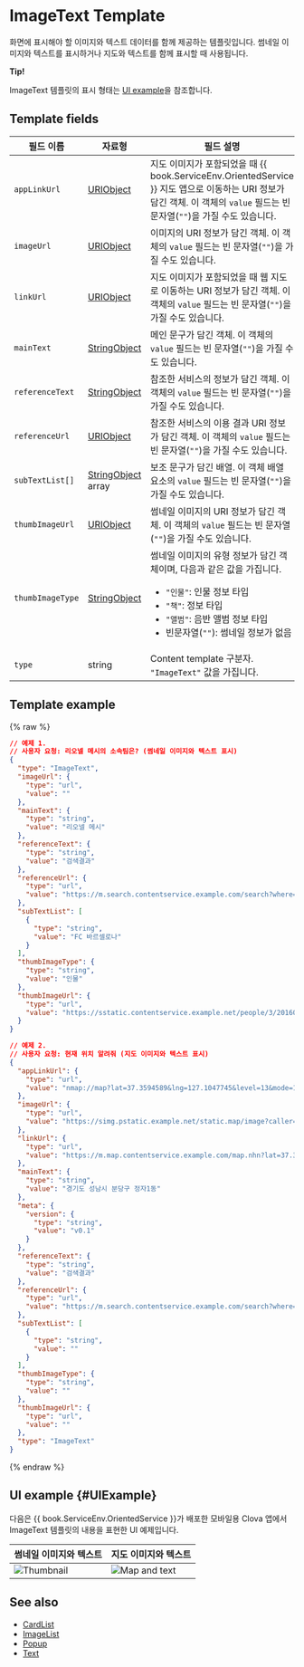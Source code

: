 # ImageText Template
화면에 표시해야 할 이미지와 텍스트 데이터를 함께 제공하는 템플릿입니다. 썸네일 이미지와 텍스트를 표시하거나 지도와 텍스트를 함께 표시할 때 사용됩니다.

<div class="tip">
<p><strong>Tip!</strong></p>
<p>ImageText 템플릿의 표시 형태는 <a href="#UIExample">UI example</a>을 참조합니다.</p>
</div>

## Template fields

| 필드 이름       | 자료형    | 필드 설명                     |
|---------------|---------|-----------------------------|
| `appLinkUrl`     | [URIObject](/Develop/References/ContentTemplates/Shared_Objects.md#URIObject)             | 지도 이미지가 포함되었을 때 {{ book.ServiceEnv.OrientedService }} 지도 앱으로 이동하는 URI 정보가 담긴 객체. 이 객체의 `value` 필드는 빈 문자열(`""`)을 가질 수도 있습니다.  |
| `imageUrl`       | [URIObject](/Develop/References/ContentTemplates/Shared_Objects.md#URIObject)             | 이미지의 URI 정보가 담긴 객체. 이 객체의 `value` 필드는 빈 문자열(`""`)을 가질 수도 있습니다.                                |
| `linkUrl`        | [URIObject](/Develop/References/ContentTemplates/Shared_Objects.md#URIObject)             | 지도 이미지가 포함되었을 때 웹 지도로 이동하는 URI 정보가 담긴 객체. 이 객체의 `value` 필드는 빈 문자열(`""`)을 가질 수도 있습니다.   |
| `mainText`       | [StringObject](/Develop/References/ContentTemplates/Shared_Objects.md#StringObject)       | 메인 문구가 담긴 객체. 이 객체의 `value` 필드는 빈 문자열(`""`)을 가질 수도 있습니다.                                       |
| `referenceText`  | [StringObject](/Develop/References/ContentTemplates/Shared_Objects.md#StringObject)       | 참조한 서비스의 정보가 담긴 객체. 이 객체의 `value` 필드는 빈 문자열(`""`)을 가질 수도 있습니다.  |
| `referenceUrl`   | [URIObject](/Develop/References/ContentTemplates/Shared_Objects.md#URIObject)             | 참조한 서비스의 이용 결과 URI 정보가 담긴 객체. 이 객체의 `value` 필드는 빈 문자열(`""`)을 가질 수도 있습니다.   |
| `subTextList[]`    | [StringObject](/Develop/References/ContentTemplates/Shared_Objects.md#StringObject) array | 보조 문구가 담긴 배열. 이 객체 배열 요소의 `value` 필드는 빈 문자열(`""`)을 가질 수도 있습니다.                               |
| `thumbImageUrl`  | [URIObject](/Develop/References/ContentTemplates/Shared_Objects.md#URIObject)             | 썸네일 이미지의 URI 정보가 담긴 객체. 이 객체의 `value` 필드는 빈 문자열(`""`)을 가질 수도 있습니다.                           |
| `thumbImageType` | [StringObject](/Develop/References/ContentTemplates/Shared_Objects.md#StringObject)       | 썸네일 이미지의 유형 정보가 담긴 객체이며, 다음과 같은 값을 가집니다. <ul><li><code>"인물"</code>: 인물 정보 타입</li><li><code>"책"</code>: 정보 타입</li><li><code>"앨범"</code>: 음반 앨범 정보 타입</li><li>빈문자열(<code>""</code>): 썸네일 정보가 없음</li></ul> |
| `type`           | string  | Content template 구분자. `"ImageText"` 값을 가집니다.      |

## Template example

{% raw %}

```json
// 예제 1.
// 사용자 요청: 리오넬 메시의 소속팀은? (썸네일 이미지와 텍스트 표시)
{
  "type": "ImageText",
  "imageUrl": {
    "type": "url",
    "value": ""
  },
  "mainText": {
    "type": "string",
    "value": "리오넬 메시"
  },
  "referenceText": {
    "type": "string",
    "value": "검색결과"
  },
  "referenceUrl": {
    "type": "url",
    "value": "https://m.search.contentservice.example.com/search?where=m&sm=mob_lic&query=%eb%a6%ac%ec%98%a4%eb%84%ac+%eb%a9%94%ec%8b%9c+%ec%86%8c%ec%86%8d%ed%8c%80"
  },
  "subTextList": [
    {
      "type": "string",
      "value": "FC 바르셀로나"
    }
  ],
  "thumbImageType": {
    "type": "string",
    "value": "인물"
  },
  "thumbImageUrl": {
    "type": "url",
    "value": "https://sstatic.contentservice.example.net/people/3/201607071816066361.jpg"
  }
}

// 예제 2.
// 사용자 요청: 현재 위치 알려줘 (지도 이미지와 텍스트 표시)
{
  "appLinkUrl": {
    "type": "url",
    "value": "nmap://map?lat=37.3594589&lng=127.1047745&level=13&mode=1&traffic=false&bicycle=false&cadastral=false&appname=com.contentservice.clova"
  },
  "imageUrl": {
    "type": "url",
    "value": "https://simg.pstatic.example.net/static.map/image?caller=mw_search&crs=EPSG:4326&scale=2&format=jpg&dataversion=163.2&version=1.1&baselayer=default&center=127.1047745,37.3594589&markers=type,default2_s,127.1047745,37.3594589&level=10&h=402&w=515"
  },
  "linkUrl": {
    "type": "url",
    "value": "https://m.map.contentservice.example.com/map.nhn?lat=37.3594589&lng=127.1047745&dlevel=&mapMode=&pinTitle=&boundary=&traffic="
  },
  "mainText": {
    "type": "string",
    "value": "경기도 성남시 분당구 정자1동"
  },
  "meta": {
    "version": {
      "type": "string",
      "value": "v0.1"
    }
  },
  "referenceText": {
    "type": "string",
    "value": "검색결과"
  },
  "referenceUrl": {
    "type": "url",
    "value": "https://m.search.contentservice.example.com/search?where=m&sm=mob_lic&query=%ed%98%84%ec%9e%ac+%ec%9c%84%ec%b9%98"
  },
  "subTextList": [
    {
      "type": "string",
      "value": ""
    }
  ],
  "thumbImageType": {
    "type": "string",
    "value": ""
  },
  "thumbImageUrl": {
    "type": "url",
    "value": ""
  },
  "type": "ImageText"
}
```

{% endraw %}

## UI example {#UIExample}
다음은 {{ book.ServiceEnv.OrientedService }}가 배포한 모바일용 Clova 앱에서 ImageText 템플릿의 내용을 표현한 UI 예제입니다.

| 썸네일 이미지와 텍스트 | 지도 이미지와 텍스트 |
|-------|-------|
| ![Thumbnail](/Develop/Assets/Images/Content_Template-Thumbimage_and_Text.png) | ![Map and text](/Develop/Assets/Images/Content_Template-Mapimage_and_Text.png) |

## See also
* [CardList](/Develop/References/ContentTemplates/CardList.md)
* [ImageList](/Develop/References/ContentTemplates/ImageList.md)
* [Popup](/Develop/References/ContentTemplates/Popup.md)
* [Text](/Develop/References/ContentTemplates/Text.md)

